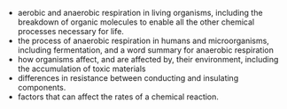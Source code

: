 - aerobic and anaerobic respiration in living organisms, including the breakdown of organic molecules to enable all the other chemical processes necessary for life.
- the process of anaerobic respiration in humans and microorganisms, including fermentation, and a word summary for anaerobic respiration
- how organisms affect, and are affected by, their environment, including the accumulation of toxic materials
- differences in resistance between conducting and insulating components.
- factors that can affect the rates of a chemical reaction.

